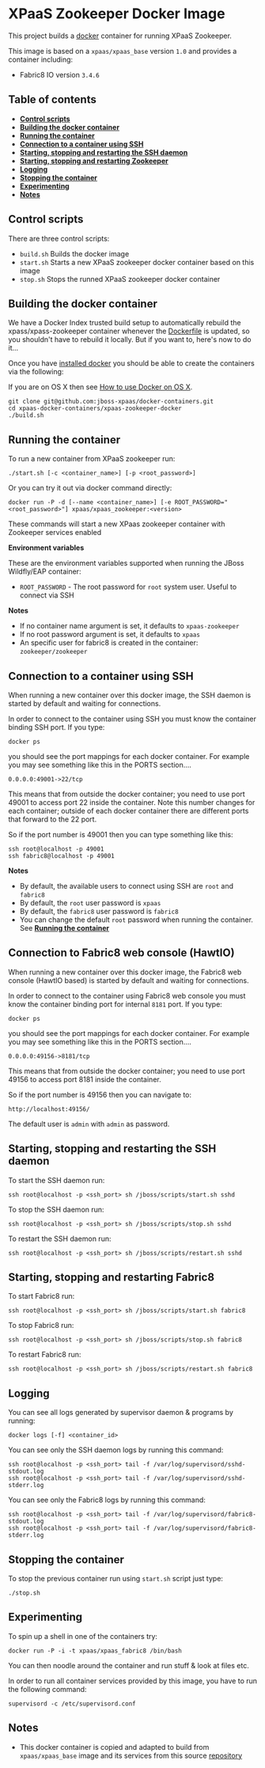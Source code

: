 XPaaS Zookeeper Docker Image
===========================

This project builds a [docker](http://docker.io/) container for running XPaaS Zookeeper.

This image is based on a <code>xpaas/xpaas_base</code> version <code>1.0</code> and provides a container including:     
* Fabric8 IO version <code>3.4.6</code>

Table of contents
------------------

* **[Control scripts](#control-scripts)**
* **[Building the docker container](#building-the-docker-container)**
* **[Running the container](#running-the-container)**
* **[Connection to a container using SSH](#connection-to-a-container-using-ssh)**
* **[Starting, stopping and restarting the SSH daemon](#starting,-stopping-and-restarting-the-ssh-daemon)**
* **[Starting, stopping and restarting Zookeeper](#starting,-stopping-and-restarting-zookeeper)**
* **[Logging](#logging)**
* **[Stopping the container](#stopping-the-container)**
* **[Experimenting](#experimenting)**
* **[Notes](#notes)**

Control scripts
---------------

There are three control scripts:    
* <code>build.sh</code> Builds the docker image    
* <code>start.sh</code> Starts a new XPaaS zookeeper  docker container based on this image
* <code>stop.sh</code>  Stops the runned XPaaS zookeeper  docker container

Building the docker container
-----------------------------

We have a Docker Index trusted build setup to automatically rebuild the xpass/xpass-zookeeper container whenever the
[Dockerfile](https://github.com/pzapataf/xpaas-docker-containers/blob/master/xpaas-zookeeper-docker/Dockerfile) is updated, so you shouldn't have to rebuild it locally. But if you want to, here's now to do it...

Once you have [installed docker](https://www.docker.io/gettingstarted/#h_installation) you should be able to create the containers via the following:

If you are on OS X then see [How to use Docker on OS X](DockerOnOSX.md).

    git clone git@github.com:jboss-xpaas/docker-containers.git
    cd xpaas-docker-containers/xpaas-zookeeper-docker
    ./build.sh

Running the container
---------------------

To run a new container from XPaaS zookeeper run:
    
    ./start.sh [-c <container_name>] [-p <root_password>]


Or you can try it out via docker command directly:

    docker run -P -d [--name <container_name>] [-e ROOT_PASSWORD="<root_password>"] xpaas/xpaas_zookeeper:<version>

These commands will start a new XPaas zookeeper container with Zookeeper services enabled

**Environment variables**

These are the environment variables supported when running the JBoss Wildfly/EAP container:       

- <code>ROOT_PASSWORD</code> - The root password for <code>root</code> system user. Useful to connect via SSH

**Notes**           
* If no container name argument is set, it defaults to <code>xpaas-zookeeper</code>
* If no root password argument is set, it defaults to <code>xpaas</code>    
* An specific user for fabric8 is created in the container: <code>zookeeper/zookeeper</code>

Connection to a container using SSH
-----------------------------------

When running a new container over this docker image, the SSH daemon is started by default and waiting for connections.     

In order to connect to the container using SSH you must know the container binding SSH port. If you type:

    docker ps
    
you should see the port mappings for each docker container. For example you may see something like this in the PORTS section....

    0.0.0.0:49001->22/tcp
    
This means that from outside the docker container; you need to use port 49001 to access port 22 inside the container. Note this number changes for each container; outside of each docker container there are different ports that forward to the 22 port.     

So if the port number is 49001 then you can type something like this:

    ssh root@localhost -p 49001
    ssh fabric8@localhost -p 49001
    
**Notes**        
* By default, the available users to connect using SSH are <code>root</code> and <code>fabric8</code>      
* By default, the <code>root</code> user password is <code>xpaas</code>     
* By default, the <code>fabric8</code> user password is <code>fabric8</code>     
* You can change the default <code>root</code> password when running the container. See **[Running the container](#running-the-container)**      

Connection to Fabric8 web console (HawtIO)
------------------------------------------

When running a new container over this docker image, the Fabric8 web console (HawtIO based)  is started by default and waiting for connections.     

In order to connect to the container using Fabric8 web console you must know the container binding port for internal <code>8181</code> port. If you type:

    docker ps
    
you should see the port mappings for each docker container. For example you may see something like this in the PORTS section....

    0.0.0.0:49156->8181/tcp
    
This means that from outside the docker container; you need to use port 49156 to access port 8181 inside the container.     

So if the port number is 49156 then you can navigate to:

    http://localhost:49156/

The default user is <code>admin</code> with <code>admin</code> as password.

Starting, stopping and restarting the SSH daemon
------------------------------------------------

To start the SSH daemon run:
    
    ssh root@localhost -p <ssh_port> sh /jboss/scripts/start.sh sshd

To stop the SSH daemon run:
    
    ssh root@localhost -p <ssh_port> sh /jboss/scripts/stop.sh sshd

To restart the SSH daemon run:
    
    ssh root@localhost -p <ssh_port> sh /jboss/scripts/restart.sh sshd

Starting, stopping and restarting Fabric8
-----------------------------------------

To start Fabric8 run:
    
    ssh root@localhost -p <ssh_port> sh /jboss/scripts/start.sh fabric8

To stop Fabric8 run:
    
    ssh root@localhost -p <ssh_port> sh /jboss/scripts/stop.sh fabric8

To restart Fabric8 run:
    
    ssh root@localhost -p <ssh_port> sh /jboss/scripts/restart.sh fabric8

Logging
-------
You can see all logs generated by supervisor daemon & programs by running:

    docker logs [-f] <container_id>
    
You can see only the SSH daemon logs by running this command:

    ssh root@localhost -p <ssh_port> tail -f /var/log/supervisord/sshd-stdout.log
    ssh root@localhost -p <ssh_port> tail -f /var/log/supervisord/sshd-stderr.log

You can see only the Fabric8 logs by running this command:

    ssh root@localhost -p <ssh_port> tail -f /var/log/supervisord/fabric8-stdout.log
    ssh root@localhost -p <ssh_port> tail -f /var/log/supervisord/fabric8-stderr.log

Stopping the container
----------------------
To stop the previous container run using <code>start.sh</code> script just type:

    ./stop.sh

Experimenting
-------------
To spin up a shell in one of the containers try:

    docker run -P -i -t xpaas/xpaas_fabric8 /bin/bash
    
You can then noodle around the container and run stuff & look at files etc.

In order to run all container services provided by this image, you have to run the following command:

    supervisord -c /etc/supervisord.conf
    
Notes
-----
* This docker container is copied and adapted to build from <code>xpaas/xpaas_base</code> image and its services from this source [repository](https://github.com/fabric8io/fabric8-docker/)      
